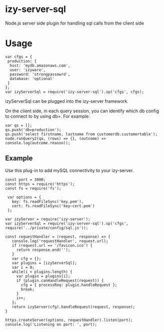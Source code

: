 # izy-server-sql
Node.js server side plugin for handling sql calls from the client side

# Usage 

```
var cfgs = {
 production: {
  host: 'mydb.amazonaws.com',
  user: 'izyware',
  password: 'strongpassowrd',
  database: 'optional' 
 }
};
var izyServerSql = require('izy-server-sql').sp('cfgs', cfgs);
```

izyServerSql can be plugged into the izy-server framework. 

On the client side, in each query session, you can identify which db config to connect to by using db=. For example:

```
var qs = [];
qs.push('db=production');
qs.push('select firstname, lastname from customerdb.customertable');
node.runQuery2(qa, (rows) => {}, (outcome) => console.log(outcome.reason));
```

## Example 

Use this plug-in to add mySQL connectivity to your izy-server.

```
const port = 3000;
const https = require('https');
const fs = require('fs');

 var options = {
   key: fs.readFileSync('key.pem'),
   cert: fs.readFileSync('key-cert.pem')
 };

var izyServer = require('izy-server');
var izyServerSql = require('izy-server-sql').sp('cfgs', require('../private/config/sql.js'));

const requestHandler = (request, response) => {
   console.log('requestHandler', request.url);
   if (request.url == '/favicon.ico') {
     return response.end('');
   }
   var cfg = {};
   var plugins = [izyServerSql];
   var i = 0;
   while(i < plugins.length) {
     var plugin = plugins[i];
     if (plugin.canHandleRequest(request)) {
       cfg = { processReq: plugin.handleRequest };
       break;
     }
     i++;
   };
   return izyServer(cfg).handleRequest(request, response);
}

https.createServer(options, requestHandler).listen(port);
console.log('Listening on port: ', port);
```
